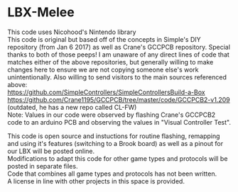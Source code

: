 # LBX-Melee
This code uses Nicohood's Nintendo library</br>
This code is original but based off of the concepts in Simple's DIY repository (from Jan 6 2017) as well as Crane's GCCPCB repository. Special thanks to both of those peeps! I am unaware of any direct lines of code that matches either of the above repositories, but generally willing to make changes here to ensure we are not copying someone else's work unintentionally. Also willing to send visitors to the main sources referenced above:</br>
https://github.com/SimpleControllers/SimpleControllersBuild-a-Box</br>
https://github.com/Crane1195/GCCPCB/tree/master/code/GCCPCB2-v1.209 (outdated, he has a new repo called CL-FW)</br>
Note: Values in our code were observed by flashing Crane's GCCPCB2 code to an arduino PCB and observing the values in "Visual Controller Test".</p>

This code is open source and instuctions for routine flashing, remapping and using it's features (switching to a Brook board) as well as a pinout for our LBX will be posted online.</br>
Modifications to adapt this code for other game types and protocols will be posted in separate files.</br>
Code that combines all game types and protocols has not been written.</br>
A license in line with other projects in this space is provided.</br>
